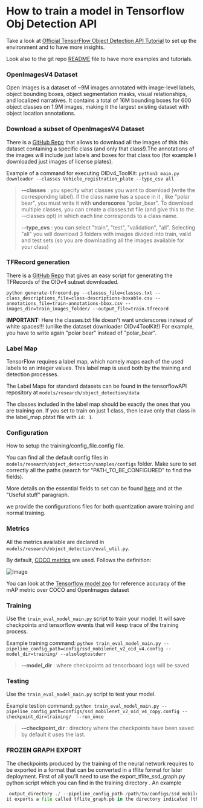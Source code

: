 # How to train a model in Tensorflow Obj Detection API

Take a look at [Official TensorFlow Object Detection API Tutorial](https://tensorflow-object-detection-api-tutorial.readthedocs.io/en/latest/index.html) to set up the environment and to have more insights.

Look also to the git repo [README](https://github.com/tensorflow/models/tree/master/research/object_detection) file to have more examples and tutorials. 


### OpenImagesV4 Dataset
Open Images is a dataset of ~9M images annotated with image-level labels, object bounding boxes, object segmentation masks, visual relationships, and localized narratives. It contains a total of 16M bounding boxes for 600 object classes on 1.9M images, making it the largest existing dataset with object location annotations. 

### Download a subset of OpenImagesV4 Dataset

There is a [GitHub Repo](https://github.com/EscVM/OIDv4_ToolKit) that allows to download all the images of this this dataset containing a specific class (and only that class!).The annotations of the images will include just labels and boxes for that class too (for example I downloaded just images of license plates).

Example of a command for executing OIDv4_ToolKit:
```python3 main.py downloader --classes Vehicle_registration_plate --type_csv all```
> **--classes** : you specify what classes you want to download (write the corresponding label). if the class name has a space in it , like "polar bear", you must write it with **underscores** "polar_bear". To download multiple classes, you can create a classes.txt file (and give this to the --classes opt) in which each line corresponds to a class name.
> 
>**--type_cvs** : you can select "train", "test", "validation", "all". Selecting "all" you will download 3 folders with images divided into train, valid and test sets (so you are downloading all the images available for your class)

### TFRecord generation

There is a [GitHub Repo](https://github.com/zamblauskas/oidv4-toolkit-tfrecord-generator/blob/master/README.md) that gives an easy script for generating the TFRecords of the OIDv4 subset downloaded.

`python generate-tfrecord.py --classes_file=classes.txt --class_descriptions_file=class-descriptions-boxable.csv --annotations_file=train-annotations-bbox.csv --images_dir=train_images_folder/ --output_file=train.tfrecord`

**IMPORTANT:** Here the classes.txt file doesn't want underscores instead of white spaces!!! (unlike the dataset downloader OIDv4ToolKit!)
For example, you have to write again "polar bear" instead of "polar_bear".

### Label Map 

TensorFlow requires a label map, which namely maps each of the used labels to an integer values. This label map is used both by the training and detection processes.

The Label Maps for standard datasets can be found in the tensorflowAPI repository at `models/research/object_detection/data`

The classes included in the label map should be exactly the ones that you are training on. If you set to train on just 1 class, then leave only that class in the label_map.pbtxt file with `id: 1`.

### Configuration

How to setup the training/config_file.config file. 

You can find all the default config files in `models/research/object_detection/samples/configs` folder. Make sure to set correctly all the paths (search for "PATH_TO_BE_CONFIGURED" to find the fields). 

More details on the essential fields to set can be found [here](https://tensorflow-object-detection-api-tutorial.readthedocs.io/en/latest/training.html#configuring-a-training-pipeline) and at the "Useful stuff" paragraph.

we provide the configurations files for both quantization aware training and normal training. 


### Metrics

All the metrics available are declared in `models/research/object_detection/eval_util.py`.

By default, [COCO metrics](http://cocodataset.org/#detection-eval) are used. Follows the definition:

![image](images/Coco-metrics.PNG)

You can look at the [Tensorflow model zoo](https://github.com/tensorflow/models/blob/master/research/object_detection/g3doc/tf1_detection_zoo.md) for reference accuracy of the mAP metric over COCO and OpenImages dataset

### Training

Use the `train_eval_model_main.py` script to train your model. It will save checkpoints and tensorflow events that will keep trace of the training process.


Example training command:
```python train_eval_model_main.py --pipeline_config_path=config/ssd_mobilenet_v2_oid_v4.config --model_dir=training/ --alsologtostderr ```

> **--model_dir** : where checkpoints ad tensorboard logs will be saved


### Testing 
Use the `train_eval_model_main.py` script to test your model.

Example testion command:
```python train_eval_model_main.py --pipeline_config_path=configs/ssd_mobilenet_v2_oid_v4_copy.config --checkpoint_dir=training/  --run_once```

> **--checkpoint_dir** : directory where the checkpoints have been saved by default it uses the last.


### FROZEN GRAPH EXPORT 

The checkpoints produced by the training of the neural network requires to be exported in a format that can  be converted in a tflite format for later deployment. First of all you'll need to use the export_tflite_ssd_graph.py python script which you can find in the training directory . An example
``` python export_tflite_ssd_graph.py --trained_checkpoint_prefix /path/to/checkpoint/model.ckpt-#### --
 output_directory ./ --pipeline_config_path /path/to/configs/ssd_mobilenet_v2_oid_v4_copy.config  ```
it exports a file called tflite_graph.pb in the directory indicated (the current one)
